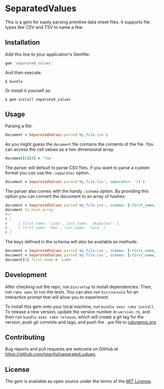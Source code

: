 # SeparatedValues

This is a gem for easily parsing primitive data sheet files.
It supports file types like CSV and TSV to name a few.

## Installation

Add this line to your application's Gemfile:

```ruby
gem 'separated_values'
```

And then execute:

    $ bundle

Or install it yourself as:

    $ gem install separated_values

## Usage

Parsing a file:
```ruby
document = SeparatedValues.parse('my_file.csv')
```

As you might guess the `document` file contains the contents
of the file. You can access the cell values as a two dimensional array.
```ruby
document[0][0] = 'foo'
```

The parser will default to parse CSV files.
If you want to parse a custom format you can use the `:separator` option.
```ruby
document = SeparatedValues.parse('my_file.tsv', separator: '\t')
```

The parser also comes with the handy `:schema` option.
By providing this option you can convert the document to an array of hashes:
```ruby
document = SeparatedValues.parse('my_file.csv', schema: [:first_name, :last_name])
document.to_hash_array
#=>
# [
#     { first_name: 'Luke', last_name: 'Skywalker' },
#     { first_name: 'Han', last_name: 'Solo' }
# ]
```

The keys defined in the schema will also be available as methods:
```ruby
document = SeparatedValues.parse('my_file.csv', schema: [:first_name, :last_name])
document = SeparatedValues.parse('my_file.csv', schema: [:first_name, :last_name])
document[0].first_name = 'Luke'
```

## Development

After checking out the repo, run `bin/setup` to install dependencies. Then, run `rake spec` to run the tests. You can also run `bin/console` for an interactive prompt that will allow you to experiment.

To install this gem onto your local machine, run `bundle exec rake install`. To release a new version, update the version number in `version.rb`, and then run `bundle exec rake release`, which will create a git tag for the version, push git commits and tags, and push the `.gem` file to [rubygems.org](https://rubygems.org).

## Contributing

Bug reports and pull requests are welcome on GitHub at https://github.com/istanful/separated_values.

## License

The gem is available as open source under the terms of the [MIT License](https://opensource.org/licenses/MIT).
